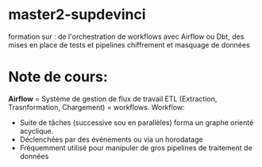 # master2-supdevinci

formation sur : de l'orchestration de workflows avec Airflow ou Dbt, des mises en place de tests et pipelines chiffrement et masquage de données

# Note de cours:

**Airflow** = Système de gestion de flux de travail ETL (Extraction, Trasnformation, Chargement) = workflows.
Workflow: <br>

- Suite de tâches (successive sou en parallèles) forma un graphe orienté acyclique.
- Déclenchées par des événements ou via un horodatage
- Fréquemment utilisé pour manipuler de gros pipelines de traitement de données
